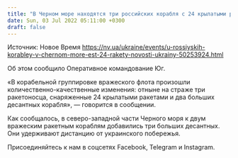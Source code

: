 ```yaml
---
title: "В Черном море находятся три российских корабля с 24 крылатыми ракетами — ОК Юг"
date: Sun, 03 Jul 2022 05:11:00 +0300
draft: false
---
```

Источник: Новое Время https://nv.ua/ukraine/events/u-rossiyskih-korabley-v-chernom-more-est-24-rakety-novosti-ukrainy-50253924.html


Об этом сообщило Оперативное командование Юг.

«В корабельной группировке вражеского флота произошли количественно-качественные изменения: отныне на страже три ракетоносца, снаряженные 24 крылатыми ракетами и два больших десантных корабля», — говорится в сообщении.

Как сообщалось, в северо-западной части Черного моря к двум вражеским ракетным кораблям добавились три больших десантных. Они удерживают дистанцию от украинского побережья.

Присоединяйтесь к нам в соцсетях Facebook, Telegram и Instagram.
